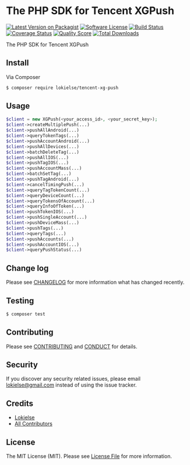 The PHP SDK for Tencent XGPush
==============================

[![Latest Version on Packagist][ico-version]][link-packagist]
[![Software License][ico-license]](LICENSE.md)
[![Build Status][ico-travis]][link-travis]
[![Coverage Status][ico-scrutinizer]][link-scrutinizer]
[![Quality Score][ico-code-quality]][link-code-quality]
[![Total Downloads][ico-downloads]][link-downloads]


The PHP SDK for Tencent XGPush

## Install

Via Composer

``` bash
$ composer require lokielse/tencent-xg-push
```

## Usage

```php
$client = new XGPush(<your_access_id>, <your_secret_key>);
$client->createMultiplePush(...)
$client->pushAllAndroid(...)
$client->queryTokenTags(...)
$client->pushAccountAndroid(...)
$client->pushAllDevices(...)
$client->batchDeleteTag(...)
$client->pushAllIOS(...)
$client->pushTagIOS(...)
$client->pushAccountMass(...)
$client->batchSetTag(...)
$client->pushTagAndroid(...)
$client->cancelTimingPush(...)
$client->queryTagTokenCount(...)
$client->queryDeviceCount(...)
$client->queryTokensOfAccount(...)
$client->queryInfoOfToken(...)
$client->pushTokenIOS(...)
$client->pushSingleAccount(...)
$client->pushDeviceMass(...)
$client->pushTags(...)
$client->queryTags(...)
$client->pushAccounts(...)
$client->pushAccountIOS(...)
$client->queryPushStatus(...)
```


## Change log

Please see [CHANGELOG](CHANGELOG.md) for more information what has changed recently.

## Testing

``` bash
$ composer test
```

## Contributing

Please see [CONTRIBUTING](CONTRIBUTING.md) and [CONDUCT](CONDUCT.md) for details.

## Security

If you discover any security related issues, please email lokielse@gmail.com instead of using the issue tracker.

## Credits

- [Lokielse][link-author]
- [All Contributors][link-contributors]

## License

The MIT License (MIT). Please see [License File](LICENSE.md) for more information.

[ico-version]: https://img.shields.io/packagist/v/lokielse/tencent-xg-push.svg?style=flat-square
[ico-license]: https://img.shields.io/badge/license-MIT-brightgreen.svg?style=flat-square
[ico-travis]: https://img.shields.io/travis/lokielse/tencent-xg-push/master.svg?style=flat-square
[ico-scrutinizer]: https://img.shields.io/scrutinizer/coverage/g/lokielse/tencent-xg-push.svg?style=flat-square
[ico-code-quality]: https://img.shields.io/scrutinizer/g/lokielse/tencent-xg-push.svg?style=flat-square
[ico-downloads]: https://img.shields.io/packagist/dt/lokielse/tencent-xg-push.svg?style=flat-square

[link-packagist]: https://packagist.org/packages/lokielse/tencent-xg-push
[link-travis]: https://travis-ci.org/lokielse/tencent-xg-push
[link-scrutinizer]: https://scrutinizer-ci.com/g/lokielse/tencent-xg-push/code-structure
[link-code-quality]: https://scrutinizer-ci.com/g/lokielse/tencent-xg-push
[link-downloads]: https://packagist.org/packages/lokielse/tencent-xg-push
[link-author]: https://github.com/lokielse
[link-contributors]: ../../contributors
